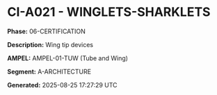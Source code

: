 # CI-A021 - WINGLETS-SHARKLETS

**Phase:** 06-CERTIFICATION

**Description:** Wing tip devices

**AMPEL:** AMPEL-01-TUW (Tube and Wing)

**Segment:** A-ARCHITECTURE

**Generated:** 2025-08-25 17:27:29 UTC
